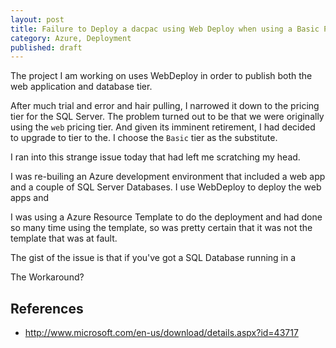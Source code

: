 ```yaml
---
layout: post
title: Failure to Deploy a dacpac using Web Deploy when using a Basic Pricing Tier
category: Azure, Deployment
published: draft
---
```


The project I am working on uses WebDeploy in order to publish both the web application and database tier. 



After much trial and error and hair pulling, I narrowed it down to the pricing tier for the SQL Server. The problem turned out to be that we were originally using the `web` pricing tier. And given its imminent retirement, I had decided to upgrade to tier to the. I choose the `Basic` tier as the substitute.

I ran into this strange issue today that had left me scratching my head.

I was re-builing an Azure development environment that included a web app and a couple of SQL Server Databases. I use WebDeploy to deploy the web apps and


I was using a Azure Resource Template to do the deployment and had done so many time using the template, so was pretty certain that it was not the template that was at fault.

 

The gist of the issue is that if you've got a SQL Database running in a


The Workaround?

 


## References

- http://www.microsoft.com/en-us/download/details.aspx?id=43717